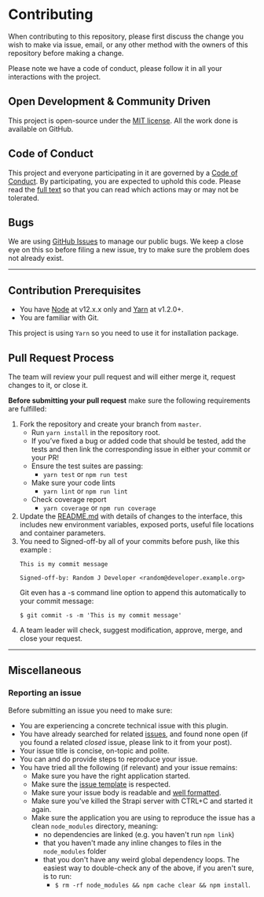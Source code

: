 # Contributing

When contributing to this repository, please first discuss the change you wish to make via issue,
email, or any other method with the owners of this repository before making a change. 

Please note we have a code of conduct, please follow it in all your interactions with the project.

## Open Development & Community Driven

This project is open-source under the [MIT license](LICENSE). All the work done is available on GitHub.

## Code of Conduct

This project and everyone participating in it are governed by a [Code of Conduct](CODE_OF_CONDUCT.md). By participating, you are expected to uphold this code. Please read the [full text](CODE_OF_CONDUCT.md) so that you can read which actions may or may not be tolerated.

## Bugs

We are using [GitHub Issues](https://github.com/Lith/strapi-provider-upload-google-cloud-storage/issues) to manage our public bugs. We keep a close eye on this so before filing a new issue, try to make sure the problem does not already exist.

---

## Contribution Prerequisites

* You have [Node](https://nodejs.org/en/) at v12.x.x only and [Yarn](https://yarnpkg.com/en/) at v1.2.0+.
* You are familiar with Git.

This project is using `Yarn` so you need to use it for installation package.

## Pull Request Process

The team will review your pull request and will either merge it, request changes to it, or close it.

**Before submitting your pull request** make sure the following requirements are fulfilled:

1. Fork the repository and create your branch from `master`.
    - Run `yarn install` in the repository root.
    - If you’ve fixed a bug or added code that should be tested, add the tests and then link the corresponding issue in either your commit or your PR!
    - Ensure the test suites are passing:
      - `yarn test` or `npm run test`
    - Make sure your code lints 
      - `yarn lint` or `npm run lint`
    - Check coverage report
      - `yarn coverage` or `npm run coverage`
2. Update the [README.md](README.md) with details of changes to the interface, this includes new environment 
   variables, exposed ports, useful file locations and container parameters.
3. You need to Signed-off-by all of your commits before push, like this example :
    ```shell script
    This is my commit message
    
    Signed-off-by: Random J Developer <random@developer.example.org>
    ```
   Git even has a -s command line option to append this automatically to your commit message:
   ```
   $ git commit -s -m 'This is my commit message'
   ```
4. A team leader will check, suggest modification, approve, merge, and close your request.

---

## Miscellaneous

### Reporting an issue

Before submitting an issue you need to make sure:

- You are experiencing a concrete technical issue with this plugin.
- You have already searched for related [issues](https://github.com/Lith/strapi-provider-upload-google-cloud-storage/issues), and found none open (if you found a related _closed_ issue, please link to it from your post).
- Your issue title is concise, on-topic and polite.
- You can and do provide steps to reproduce your issue.
- You have tried all the following (if relevant) and your issue remains:
  - Make sure you have the right application started.
  - Make sure the [issue template](.github/ISSUE_TEMPLATE) is respected.
  - Make sure your issue body is readable and [well formatted](https://guides.github.com/features/mastering-markdown).
  - Make sure you've killed the Strapi server with CTRL+C and started it again.
  - Make sure the application you are using to reproduce the issue has a clean `node_modules` directory, meaning:
    - no dependencies are linked (e.g. you haven't run `npm link`)
    - that you haven't made any inline changes to files in the `node_modules` folder
    - that you don't have any weird global dependency loops. The easiest way to double-check any of the above, if you aren't sure, is to run: 
        - `$ rm -rf node_modules && npm cache clear && npm install`.
    
